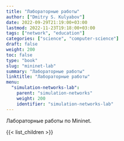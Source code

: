 ```yaml
---
title: "Лабораторные работы"
author: ["Dmitry S. Kulyabov"]
date: 2022-09-29T21:19:00+03:00
lastmod: 2022-11-23T19:18:00+03:00
tags: ["network", "education"]
categories: ["science", "computer-science"]
draft: false
weight: 200
toc: false
type: "book"
slug: "mininet-lab"
summary: "Лабораторные работы"
linktitle: "Лабораторные работы"
menu:
  "simulation-networks-lab":
    parent: "simulation-networks"
    weight: 200
    identifier: "simulation-networks-lab"
---
```


Лабораторные работы по Mininet.

<!--more-->

{{< list_children >}}
